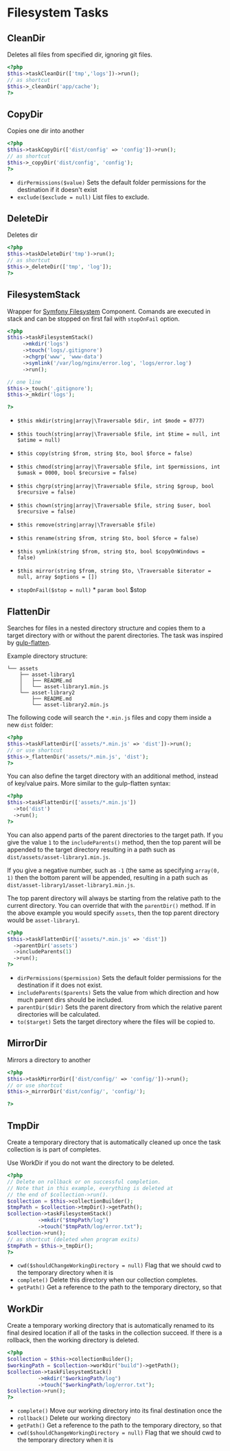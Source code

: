 # Filesystem Tasks

## CleanDir


Deletes all files from specified dir, ignoring git files.

``` php
<?php
$this->taskCleanDir(['tmp','logs'])->run();
// as shortcut
$this->_cleanDir('app/cache');
?>
```



## CopyDir


Copies one dir into another

``` php
<?php
$this->taskCopyDir(['dist/config' => 'config'])->run();
// as shortcut
$this->_copyDir('dist/config', 'config');
?>
```

* `dirPermissions($value)`  Sets the default folder permissions for the destination if it doesn't exist
* `exclude($exclude = null)`  List files to exclude.

## DeleteDir


Deletes dir

``` php
<?php
$this->taskDeleteDir('tmp')->run();
// as shortcut
$this->_deleteDir(['tmp', 'log']);
?>
```



## FilesystemStack


Wrapper for [Symfony Filesystem](http://symfony.com/doc/current/components/filesystem.html) Component.
Comands are executed in stack and can be stopped on first fail with `stopOnFail` option.

``` php
<?php
$this->taskFilesystemStack()
     ->mkdir('logs')
     ->touch('logs/.gitignore')
     ->chgrp('www', 'www-data')
     ->symlink('/var/log/nginx/error.log', 'logs/error.log')
     ->run();

// one line
$this->_touch('.gitignore');
$this->_mkdir('logs');

?>
```

* `$this mkdir(string|array|\Traversable $dir, int $mode = 0777)` 
* `$this touch(string|array|\Traversable $file, int $time = null, int $atime = null)` 
* `$this copy(string $from, string $to, bool $force = false)` 
* `$this chmod(string|array|\Traversable $file, int $permissions, int $umask = 0000, bool $recursive = false)` 
* `$this chgrp(string|array|\Traversable $file, string $group, bool $recursive = false)` 
* `$this chown(string|array|\Traversable $file, string $user, bool $recursive = false)` 
* `$this remove(string|array|\Traversable $file)` 
* `$this rename(string $from, string $to, bool $force = false)` 
* `$this symlink(string $from, string $to, bool $copyOnWindows = false)` 
* `$this mirror(string $from, string $to, \Traversable $iterator = null, array $options = [])` 

* `stopOnFail($stop = null)`   * `param bool` $stop

## FlattenDir


Searches for files in a nested directory structure and copies them to
a target directory with or without the parent directories. The task was
inspired by [gulp-flatten](https://www.npmjs.com/package/gulp-flatten).

Example directory structure:

```
└── assets
    ├── asset-library1
    │   ├── README.md
    │   └── asset-library1.min.js
    └── asset-library2
        ├── README.md
        └── asset-library2.min.js
```

The following code will search the `*.min.js` files and copy them
inside a new `dist` folder:

``` php
<?php
$this->taskFlattenDir(['assets/*.min.js' => 'dist'])->run();
// or use shortcut
$this->_flattenDir('assets/*.min.js', 'dist');
?>
```

You can also define the target directory with an additional method, instead of
key/value pairs. More similar to the gulp-flatten syntax:

``` php
<?php
$this->taskFlattenDir(['assets/*.min.js'])
  ->to('dist')
  ->run();
?>
```

You can also append parts of the parent directories to the target path. If you give
the value `1` to the `includeParents()` method, then the top parent will be appended
to the target directory resulting in a path such as `dist/assets/asset-library1.min.js`.

If you give a negative number, such as `-1` (the same as specifying `array(0, 1)` then
the bottom parent will be appended, resulting in a path such as
`dist/asset-library1/asset-library1.min.js`.

The top parent directory will always be starting from the relative path to the current
directory. You can override that with the `parentDir()` method. If in the above example
you would specify `assets`, then the top parent directory would be `asset-library1`.

``` php
<?php
$this->taskFlattenDir(['assets/*.min.js' => 'dist'])
  ->parentDir('assets')
  ->includeParents(1)
  ->run();
?>
```

* `dirPermissions($permission)`  Sets the default folder permissions for the destination if it does not exist.
* `includeParents($parents)`  Sets the value from which direction and how much parent dirs should be included.
* `parentDir($dir)`  Sets the parent directory from which the relative parent directories will be calculated.
* `to($target)`  Sets the target directory where the files will be copied to.

## MirrorDir


Mirrors a directory to another

``` php
<?php
$this->taskMirrorDir(['dist/config/' => 'config/'])->run();
// or use shortcut
$this->_mirrorDir('dist/config/', 'config/');

?>
```



## TmpDir


Create a temporary directory that is automatically cleaned up
once the task collection is is part of completes.

Use WorkDir if you do not want the directory to be deleted.

``` php
<?php
// Delete on rollback or on successful completion.
// Note that in this example, everything is deleted at
// the end of $collection->run().
$collection = $this->collectionBuilder();
$tmpPath = $collection->tmpDir()->getPath();
$collection->taskFilesystemStack()
          ->mkdir("$tmpPath/log")
          ->touch("$tmpPath/log/error.txt");
$collection->run();
// as shortcut (deleted when program exits)
$tmpPath = $this->_tmpDir();
?>
```

* `cwd($shouldChangeWorkingDirectory = null)`  Flag that we should cwd to the temporary directory when it is
* `complete()`  Delete this directory when our collection completes.
* `getPath()`  Get a reference to the path to the temporary directory, so that

## WorkDir


Create a temporary working directory that is automatically renamed to its
final desired location if all of the tasks in the collection succeed.  If
there is a rollback, then the working directory is deleted.

``` php
<?php
$collection = $this->collectionBuilder();
$workingPath = $collection->workDir("build")->getPath();
$collection->taskFilesystemStack()
          ->mkdir("$workingPath/log")
          ->touch("$workingPath/log/error.txt");
$collection->run();
?>
```

* `complete()`  Move our working directory into its final destination once the
* `rollback()`  Delete our working directory
* `getPath()`  Get a reference to the path to the temporary directory, so that
* `cwd($shouldChangeWorkingDirectory = null)`  Flag that we should cwd to the temporary directory when it is

